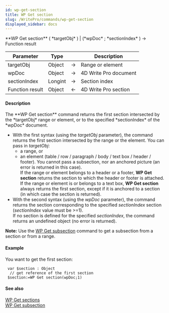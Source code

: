 ```yaml
---
id: wp-get-section
title: WP Get section
slug: /WritePro/commands/wp-get-section
displayed_sidebar: docs
---
```


<!--REF #_command_.WP Get section.Syntax-->**WP Get section** ( *targetObj* ) | (*wpDoc* ; *sectionIndex* ) -> Function result<!-- END REF-->
<!--REF #_command_.WP Get section.Params-->
| Parameter | Type |  | Description |
| --- | --- | --- | --- |
| targetObj | Object | &#8594;  | Range or element |
| wpDoc | Object | &#8594;  | 4D Write Pro document |
| sectionIndex | Longint | &#8594;  | Section index |
| Function result | Object | &#8592; | 4D Write Pro section |

<!-- END REF-->

#### Description 

<!--REF #_command_.WP Get section.Summary-->The **WP Get section** command returns the first section intersected by the *targetObj* range or element, or to the specified *sectionIndex* of the *wpDoc* document.<!-- END REF-->

* With the first syntax (using the *targetObj* parameter), the command returns the first section intersected by the range or the element. You can pass in *targetObj*:  
   * a range, or  
   * an element (table / row / paragraph / body / text box / header / footer). You cannot pass a subsection, nor an anchored picture (an error is returned in this case).  
If the range or element belongs to a header or a footer, **WP Get section** returns the section to which the header or footer is attached. If the range or element is or belongs to a text box, **WP Get section** always returns the first section, except if it is anchored to a section (in which case the section is returned).
* With the second syntax (using the *wpDoc* parameter), the command returns the section corresponding to the specified *sectionIndex* section (*sectionIndex* value must be >=1).  
If no section is defined for the specified *sectionIndex*, the command returns an undefined object (no error is returned).

**Note:** Use the [WP Get subsection](wp-get-subsection.md) command to get a subsection from a section or from a range.

#### Example 

You want to get the first section:

```4d
 var $section : Object
  // get reference of the first section
 $section:=WP Get section(wpDoc;1)
```

#### See also 

[WP Get sections](wp-get-sections.md)  
[WP Get subsection](wp-get-subsection.md)  